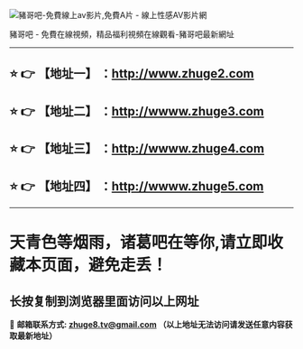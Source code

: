 ![豬哥吧-免費線上av影片,免費A片 - 線上性感AV影片網](http://wx4.sinaimg.cn/small/006VdlU5gy1g6gxdtdg54j30dw06y74c.jpg)

豬哥吧 - 免費在線視頻，精品福利視頻在線觀看-豬哥吧最新網址

---
:star: :point_right: 【地址一】 ：http://www.zhuge2.com
------
:star: :point_right: 【地址二】 ：http://wwww.zhuge3.com
------
:star: :point_right: 【地址三】 ：http://wwww.zhuge4.com
------
:star: :point_right: 【地址四】 ：http://wwww.zhuge5.com
------
---
天青色等烟雨，诸葛吧在等你,请立即收藏本页面，避免走丢！
==

长按复制到浏览器里面访问以上网址
-

:e-mail: __邮箱联系方式: zhuge8.tv@gmail.com （以上地址无法访问请发送任意内容获取最新地址）__

